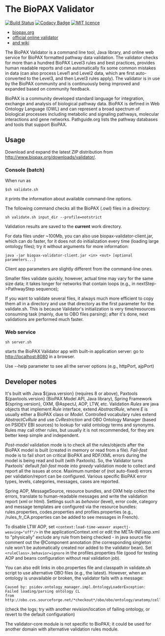 # The BioPAX Validator

[![Build Status](https://travis-ci.org/BioPAX/validator.svg?branch=master)](https://travis-ci.org/BioPAX/validator) 
[![Codacy Badge](https://api.codacy.com/project/badge/Grade/744577f72ed14794bf970c8e8dd3f57b)](https://www.codacy.com/app/IgorRodchenkov/validator?utm_source=github.com&amp;utm_medium=referral&amp;utm_content=BioPAX/validator&amp;utm_campaign=Badge_Grade)
[![MIT licence](https://img.shields.io/badge/License-MIT-blue.svg)](https://opensource.org/licenses/MIT)

-  [biopax.org](http://www.biopax.org)
-  [official online validator](http://www.biopax.org/validator/)
-  [and wiki](https://github.com/BioPAX/validator/wiki)

The BioPAX Validator is a command line tool, Java library, and online
web service for BioPAX formatted pathway data validation. The validator
checks for more than a hundred BioPAX Level3 rules and best practices, 
provides human readable reports and can automatically fix some common 
mistakes in data (can also process Level1 and Level2 data, which are 
first auto-converted to the Level3, and then Level3 rules apply). 
The validator is in use by the BioPAX community and is continuously being
improved and expanded based on community feedback.

BioPAX is a community developed standard language for integration, 
exchange and analysis of biological pathway data. BioPAX is defined 
in Web Ontology Language (OWL) and can represent a broad spectrum 
of biological processes including metabolic and signaling pathways, 
molecular interactions and gene networks. Pathguide.org lists the 
pathway databases and tools that support BioPAX.

## Usage

Download and expand the latest ZIP distribution from <http://www.biopax.org/downloads/validator/>.

### Console (batch)

When run as

```$sh validate.sh```

it prints the information about available command-line options. 

The following command checks all the BioPAX (.owl) files in a directory: 

```sh validate.sh input_dir --profile=notstrict```

Validation results are saved to the **current** work directory.

For data files under ~100Mb, you can also use biopax-validator-client.jar, 
which can do faster, for it does not do initialization every time 
(loading large ontology files); try it without arguments for more information:

```java -jar biopax-validator-client.jar <in> <out> [optional parameters...]```

Client app parameters are slightly different from the command-line ones.

Smaller files validate quickly, however, actual time may vary for the same size data; 
it takes longer for networks that contain loops (e.g., in nextStep->PathwayStep sequence);

If you want to validate several files, it always much more efficient 
to copy them all in a directory and use that directory as the first 
parameter for the validate.sh. This is because Validator's initialization
is very time/resources consuming task (mainly, due to OBO files parsing); 
after it's done, next validations are performed much faster.

### Web service

```sh server.sh```

starts the BioPAX Validator app with built-in application server: 
go to <http://localhost:8080> in a browser.

Use --help parameter to see all the server options (e.g., httpPort, ajpPort)

## Developer notes

It's built with Java ${java.version} (requires 8 or above), Paxtools ${paxtools.version} (BioPAX Model API, Java library), 
Spring Framework ${spring.version}, OXM, @AspectJ, AOP, LTW, etc. Validation _Rules_ are java 
objects that implement _Rule<E>_ interface, extend _AbstractRule<E>_, where _E_
is usually either a BioPAX class or _Model_. Controlled vocabulary rules 
extend _AbstractCvRule_ and use _CvRestriction_ and OBO Ontology Manager 
(based on PSIDEV EBI sources) to lookup for valid ontology terms and synonyms.
Rules may call other rules, but usually it is not recommended, for they are 
better keep simple and independent. 

_Post-model_ validation mode is to check 
all the rules/objects after the BioPAX model is built (created in memory or 
read from a file). _Fail-fast_ mode is to fail short on critical BioPAX and 
RDF/XML errors during the model is being read and built (with Paxtools). So, 
the Validator turns Paxtools' default _fail-fast_ mode into _greedy_ validation 
mode to collect and report all the issues at once. Maximum number of (not 
auto-fixed) errors per validation/report can be configured. Various specific 
BioPAX error types, levels, categories, messages, cases are reported. 

Spring AOP, MessageSource, resource bundles, and OXM help collect the errors, 
translate to human-readable messages and write the validation report (xml or html).
Settings such as _behavior_ (level), error code, category and message templates
are configured via the resource bundles: rules.properties, codes.properties and 
profiles.properties (e.g., /rules_fr_CA.properties can be added to see messages 
in French). 

To disable LTW AOP, set ```<context:load-time-weaver aspectj-weaving="off"/>```
in the applicationContext.xml or edit the META-INF/aop.xml to "physically" 
exclude any rule from being checked - in java source file comment out the 
@Component annotation (the corresponding singleton rule won't be automatically 
created nor added to the validator bean). Set ```<ruleClass>.behavior=ignore``` 
in the profiles.properties file (good for testing AOP and beans configuration 
without real validation job).

You can also edit links in obo.properties file and classpath in validate.sh 
script to use alternative OBO files (e.g., the latest). However, when an ontology
is unavailable or broken, the validator fails with a message: 
```text
Caused by: psidev.ontology_manager.impl.OntologyLoaderException: Failed loading/parsing ontology CL 
from http://obo.cvs.sourceforge.net/*checkout*/obo/obo/ontology/anatomy/cell_type/cell.obo
```
(check the logs; try with another revision/location of failing ontology,
or revert to the default configuration)

The validator-core module is not specific to BioPAX; 
it could be used for another domain with alternative validation rules module.
